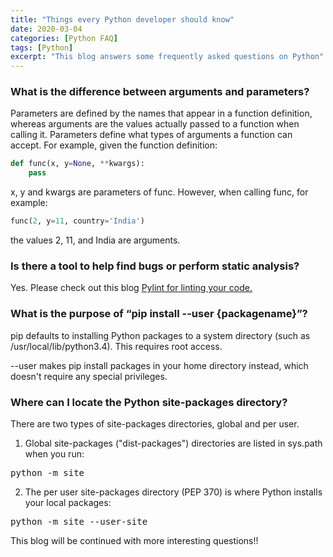 ```yaml
---
title: "Things every Python developer should know"
date: 2020-03-04
categories: [Python FAQ]
tags: [Python]
excerpt: "This blog answers some frequently asked questions on Python"
---
```



### What is the difference between arguments and parameters?


Parameters are defined by the names that appear in a function definition, whereas arguments are the values actually passed to a function when calling it. Parameters define what types of arguments a function can accept. For example, given the function definition:
```python
def func(x, y=None, **kwargs):
    pass
```

x, y and kwargs are parameters of func. However, when calling func, for example:

```python
func(2, y=11, country='India')
```
the values 2, 11, and India are arguments.

### Is there a tool to help find bugs or perform static analysis?

Yes.
Please check out this blog [Pylint for linting your code.](https://datamould.github.io/python%20static%20testing/2020/03/01/step-by-step-guide-pylint-pycharm-integration/)

###  What is the purpose of “pip install --user {packagename}”? 

pip defaults to installing Python packages to a system directory (such as /usr/local/lib/python3.4). This requires root access.

--user makes pip install packages in your home directory instead, which doesn't require any special privileges.

### Where can I locate the Python site-packages directory?

There are two types of site-packages directories, global and per user.

1. Global site-packages ("dist-packages") directories are listed in sys.path when you run:

<pre>
python -m site
</pre>

2. The per user site-packages directory (PEP 370) is where Python installs your local packages:

<pre>
python -m site --user-site
</pre>

This blog will be continued with more interesting questions!!